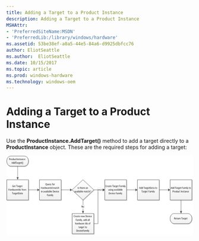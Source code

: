 ```yaml
---
title: Adding a Target to a Product Instance
description: Adding a Target to a Product Instance
MSHAttr:
- 'PreferredSiteName:MSDN'
- 'PreferredLib:/library/windows/hardware'
ms.assetid: 53be38ef-a0a5-44e5-84a6-d9925dbfcc76
author: EliotSeattle
ms.author:  EliotSeattle
ms.date: 10/15/2017
ms.topic: article
ms.prod: windows-hardware
ms.technology: windows-oem
---
```


# Adding a Target to a Product Instance


Use the **ProductInstance.AddTarget()** method to add a target directly to a **ProductInstance** object. These are the required steps for adding a target:

![adding a target to a productinstance](images/hlk-win8-om-addtargettoproductinstance.png)

 

 






